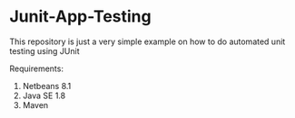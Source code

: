 # Junit-App-Testing

This repository is just a very simple example on how to do automated unit testing using JUnit

Requirements:
1. Netbeans 8.1
2. Java SE 1.8
5. Maven
